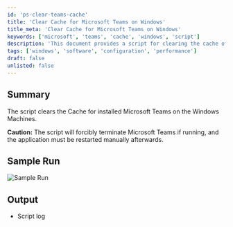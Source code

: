 ```yaml
---
id: 'ps-clear-teams-cache'
title: 'Clear Cache for Microsoft Teams on Windows'
title_meta: 'Clear Cache for Microsoft Teams on Windows'
keywords: ['microsoft', 'teams', 'cache', 'windows', 'script']
description: 'This document provides a script for clearing the cache of installed Microsoft Teams on Windows machines. It includes a caution about forcibly terminating the application if it is running, and instructions on how to restart it manually afterwards.'
tags: ['windows', 'software', 'configuration', 'performance']
draft: false
unlisted: false
---
```

## Summary

The script clears the Cache for installed Microsoft Teams on the Windows Machines.

**Caution:** The script will forcibly terminate Microsoft Teams if running, and the application must be restarted manually afterwards.

## Sample Run

![Sample Run](..\..\..\static\img\Clear-Teams-Cache\image_1.png)

## Output

- Script log


